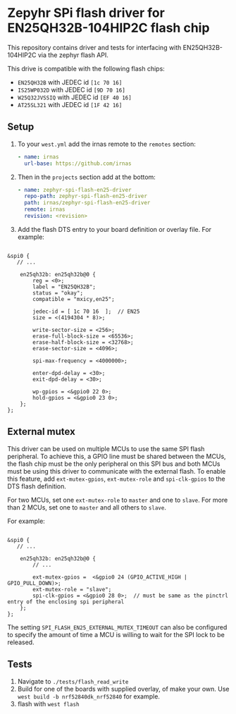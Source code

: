 # Zepyhr SPi flash driver for EN25QH32B-104HIP2C flash chip

This repository contains driver and tests for interfacing with
EN25QH32B-104HIP2C via the zephyr flash API.

This drive is compatible with the following flash chips:

- `EN25QH32B` with JEDEC id `[1c 70 16]`
- `IS25WP032D` with JEDEC id `[9D 70 16]`
- `W25Q32JVSSIQ` with JEDEC id `[EF 40 16]`
- `AT25SL321` with JEDEC id `[1F 42 16]`

## Setup

1. To your `west.yml` add the irnas remote to the `remotes` section:

   ```yaml
   - name: irnas
     url-base: https://github.com/irnas
   ```

2. Then in the `projects` section add at the bottom:

   ```yaml
   - name: zephyr-spi-flash-en25-driver
     repo-path: zephyr-spi-flash-en25-driver
     path: irnas/zephyr-spi-flash-en25-driver
     remote: irnas
     revision: <revision>
   ```

3. Add the flash DTS entry to your board definition or overlay file. For
   example:

```dts

&spi0 {
   // ...

    en25qh32b: en25qh32b@0 {
        reg = <0>;
        label = "EN25QH32B";
        status = "okay";
        compatible = "mxicy,en25";

        jedec-id = [ 1c 70 16  ];  // EN25
        size = <(4194304 * 8)>;

        write-sector-size = <256>;
        erase-full-block-size = <65536>;
        erase-half-block-size = <32768>;
        erase-sector-size = <4096>;

        spi-max-frequency = <4000000>;

        enter-dpd-delay = <30>;
        exit-dpd-delay = <30>;

        wp-gpios = <&gpio0 22 0>;
        hold-gpios = <&gpio0 23 0>;
    };
};

```

## External mutex

This driver can be used on multiple MCUs to use the same SPI flash peripheral.
To achieve this, a GPIO line must be shared between the MCUs, the flash chip
must be the only peripheral on this SPI bus and both MCUs must be using this
driver to communicate with the external flash. To enable this feature, add
`ext-mutex-gpios`, `ext-mutex-role` and `spi-clk-gpios` to the DTS flash
definition.

For two MCUs, set one `ext-mutex-role` to `master` and one to `slave`. For more
than 2 MCUs, set one to `master` and all others to `slave`.

For example:

```dts

&spi0 {
   // ...

    en25qh32b: en25qh32b@0 {
        // ...

        ext-mutex-gpios =  <&gpio0 24 (GPIO_ACTIVE_HIGH | GPIO_PULL_DOWN)>;
        ext-mutex-role = "slave";
        spi-clk-gpios = <&gpio0 28 0>;  // must be same as the pinctrl entry of the enclosing spi peripheral
    };
};

```

The setting `SPI_FLASH_EN25_EXTERNAL_MUTEX_TIMEOUT` can also be configured to
specify the amount of time a MCU is willing to wait for the SPI lock to be
released.

## Tests

1. Navigate to `./tests/flash_read_write`
2. Build for one of the boards with supplied overlay, of make your own. Use
   `west build -b nrf52840dk_nrf52840` for example.
3. flash with `west flash`
